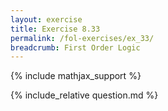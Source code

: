 ```yaml
---
layout: exercise
title: Exercise 8.33
permalink: /fol-exercises/ex_33/
breadcrumb: First Order Logic
---
```


{% include mathjax_support %}

<div><i class="arrow-up loader" data-chapter="fol-exercises" data-exercise="ex_33" data-rating="0"></i></div>
{% include_relative question.md %}
